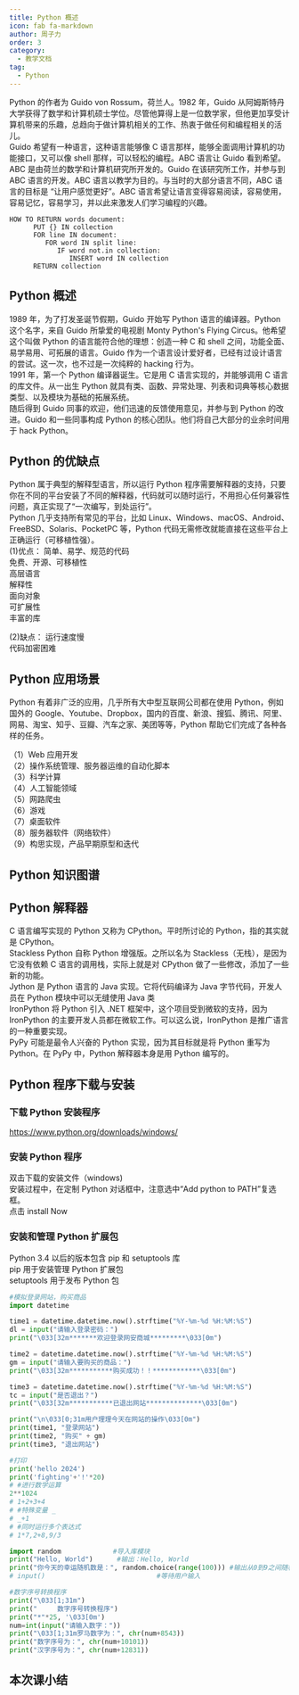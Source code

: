 ```yaml
---
title: Python 概述
icon: fab fa-markdown
author: 周子力
order: 3
category:
  - 教学文档
tag:
  - Python
---
```


Python 的作者为 Guido von Rossum，荷兰人。1982 年，Guido 从阿姆斯特丹大学获得了数学和计算机硕士学位。尽管他算得上是一位数学家，但他更加享受计算机带来的乐趣，总趋向于做计算机相关的工作、热衷于做任何和编程相关的活儿。
<br>
Guido 希望有一种语言，这种语言能够像 C 语言那样，能够全面调用计算机的功能接口，又可以像 shell 那样，可以轻松的编程。ABC 语言让 Guido 看到希望。<br>
ABC 是由荷兰的数学和计算机研究所开发的。Guido 在该研究所工作，并参与到 ABC 语言的开发。ABC 语言以教学为目的。与当时的大部分语言不同，ABC 语言的目标是 “让用户感觉更好”。ABC 语言希望让语言变得容易阅读，容易使用，容易记忆，容易学习，并以此来激发人们学习编程的兴趣。

```
HOW TO RETURN words document:
      PUT {} IN collection
      FOR line IN document:
         FOR word IN split line:
            IF word not.in collection:
               INSERT word IN collection
      RETURN collection
```

## Python 概述

1989 年，为了打发圣诞节假期，Guido 开始写 Python 语言的编译器。Python 这个名字，来自 Guido 所挚爱的电视剧 Monty Python's Flying Circus。他希望这个叫做 Python 的语言能符合他的理想：创造一种 C 和 shell 之间，功能全面、易学易用、可拓展的语言。Guido 作为一个语言设计爱好者，已经有过设计语言的尝试。这一次，也不过是一次纯粹的 hacking 行为。<br>
1991 年，第一个 Python 编译器诞生。它是用 C 语言实现的，并能够调用 C 语言的库文件。从一出生 Python 就具有类、函数、异常处理、列表和词典等核心数据类型、以及模块为基础的拓展系统。<br>
随后得到 Guido 同事的欢迎，他们迅速的反馈使用意见，并参与到 Python 的改进。Guido 和一些同事构成 Python 的核心团队。他们将自己大部分的业余时间用于 hack Python。

## Python 的优缺点

Python 属于典型的解释型语言，所以运行 Python 程序需要解释器的支持，只要你在不同的平台安装了不同的解释器，代码就可以随时运行，不用担心任何兼容性问题，真正实现了“一次编写，到处运行”。<br>
Python 几乎支持所有常见的平台，比如 Linux、Windows、macOS、Android、FreeBSD、Solaris、PocketPC 等，Python 代码无需修改就能直接在这些平台上正确运行（可移植性强）。<br>
(1)优点：
简单、易学、规范的代码<br>
免费、开源、可移植性<br>
高层语言<br>
解释性<br>
面向对象<br>
可扩展性<br>
丰富的库<br>

(2)缺点：
运行速度慢<br>
代码加密困难

## Python 应用场景

Python 有着非广泛的应用，几乎所有大中型互联网公司都在使用 Python，例如国外的 Google、Youtube、Dropbox，国内的百度、新浪、搜狐、腾讯、阿里、网易、淘宝、知乎、豆瓣、汽车之家、美团等等，Python 帮助它们完成了各种各样的任务。<br>

（1）Web 应用开发<br>
（2）操作系统管理、服务器运维的自动化脚本<br>
（3）科学计算<br>
（4）人工智能领域<br>
（5）网路爬虫<br>
（6）游戏<br>
（7）桌面软件<br>
（8）服务器软件（网络软件）<br>
（9）构思实现，产品早期原型和迭代<br>

## Python 知识图谱

## Python 解释器

C 语言编写实现的 Python 又称为 CPython。平时所讨论的 Python，指的其实就是 CPython。<br>
Stackless Python 自称 Python 增强版。之所以名为 Stackless（无栈），是因为它没有依赖 C 语言的调用栈，实际上就是对 CPython 做了一些修改，添加了一些新的功能。<br>
Jython 是 Python 语言的 Java 实现。它将代码编译为 Java 字节代码，开发人员在 Python 模块中可以无缝使用 Java 类<br>
IronPython 将 Python 引入 .NET 框架中，这个项目受到微软的支持，因为 IronPython 的主要开发人员都在微软工作。可以这么说，IronPython 是推广语言的一种重要实现。<br>
PyPy 可能是最令人兴奋的 Python 实现，因为其目标就是将 Python 重写为 Python。在 PyPy 中，Python 解释器本身是用 Python 编写的。

## Python 程序下载与安装

### 下载 Python 安装程序

https://www.python.org/downloads/windows/

### 安装 Python 程序

双击下载的安装文件（windows)<br>
安装过程中，在定制 Python 对话框中，注意选中“Add python to PATH”复选框。<br>
点击 install Now

### 安装和管理 Python 扩展包

Python 3.4 以后的版本包含 pip 和 setuptools 库<br>
pip 用于安装管理 Python 扩展包<br>
setuptools 用于发布 Python 包<br>

```python
#模拟登录网站，购买商品
import datetime

time1 = datetime.datetime.now().strftime("%Y-%m-%d %H:%M:%S")
dl = input("请输入登录密码：")
print("\033[32m*******欢迎登录网安商城*********\033[0m")

time2 = datetime.datetime.now().strftime("%Y-%m-%d %H:%M:%S")
gm = input("请输入要购买的商品：")
print("\033[32m***********购买成功！！************\033[0m")

time3 = datetime.datetime.now().strftime("%Y-%m-%d %H:%M:%S")
tc = input("是否退出？")
print("\033[32m***********已退出网站**************\033[0m")

print("\n\033[0;31m用户理理今天在网站的操作\033[0m")
print(time1, "登录网站")
print(time2, "购买" + gm)
print(time3, "退出网站")
```

```python
#打印
print('hello 2024')
print('fighting'+'!'*20)
# #进行数学运算
2**1024
# 1+2+3+4
# #特殊变量 _
# _+1
# #同时运行多个表达式
# 1*7,2+8,9/3
```

```python
import random             #导入库模块
print("Hello, World")      #输出：Hello, World
print("你今天的幸运随机数是：", random.choice(range(100))) #输出从0到9之间随机选择的数
# input()                            #等待用户输入
```

```python
#数字序号转换程序
print("\033[1;31m")
print("     数字序号转换程序")
print("*"*25, '\033[0m')
num=int(input("请输入数字："))
print("\033[1;31m罗马数字为：", chr(num+8543))
print("数字序号为：", chr(num+10101))
print("汉字序号为：", chr(num+12831))
```

## 本次课小结
